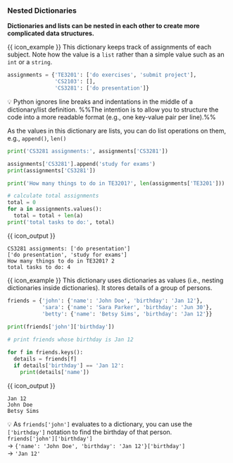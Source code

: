 ### Nested Dictionaries

**Dictionaries and lists can be nested in each other to create more complicated data structures.**

<box>

{{ icon_example }} This dictionary keeps track of assignments of each subject. Note how the value is a `list` rather than a simple value such as an `int` or a `string`.

```python
assignments = {'TE3201': ['do exercises', 'submit project'],
               'CS2103': [],
               'CS3281': ['do presentation']}
```
:bulb: Python ignores line breaks and indentations in the middle of a dictionary/list definition. %%The intention is to allow you to structure the code into a more readable format (e.g., one key-value pair per line).%%

As the values in this dictionary are lists, you can do list operations on them, e.g., `append()`, `len()`

```python
print('CS3281 assignments:', assignments['CS3281'])

assignments['CS3281'].append('study for exams')
print(assignments['CS3281'])

print('How many things to do in TE3201?', len(assignments['TE3201']))

# calculate total assignments
total = 0
for a in assignments.values():
  total = total + len(a)
print('total tasks to do:', total)
```
{{ icon_output }}
```
CS3281 assignments: ['do presentation']
['do presentation', 'study for exams']
How many things to do in TE3201? 2
total tasks to do: 4
```

</box>

<panel type="danger" header=":muscle: Exercise: Inning-Scores" expanded no-close>
  <include src="e-inningScores.md" />
</panel><p/>

<box>

{{ icon_example }} This dictionary uses dictionaries as values (i.e., nesting dictionaries inside dictionaries). It stores details of a group of persons.

```python
friends = {'john': {'name': 'John Doe', 'birthday': 'Jan 12'},
           'sara': {'name': 'Sara Parker', 'birthday': 'Jun 30'},
           'betty': {'name': 'Betsy Sims', 'birthday': 'Jan 12'}}
           
print(friends['john']['birthday'])

# print friends whose birthday is Jan 12

for f in friends.keys():
  details = friends[f]
  if details['birthday'] == 'Jan 12':
    print(details['name'])
```
{{ icon_output }}
```
Jan 12
John Doe
Betsy Sims
```

:bulb: As `friends['john']` evaluates to a dictionary, you can use the `['birthday']` notation to find the birthday of that person.<br>
`friends['john']['birthday']`<br>
→ `{'name': 'John Doe', 'birthday': 'Jan 12'}['birthday']`<br>
→ `'Jan 12'`

</box>

<include src="tryYourOwn.md" boilerplate var-program="dictionaries-nested" />

<panel type="danger" header=":muscle: Exercise: Player Stats" expanded no-close>
  <include src="e-playerStats.md" />
</panel>
<panel type="danger" header=":muscle: Exercise: Grade Report" expanded no-close>
  <include src="e-gradeReport.md" />
</panel><p/>